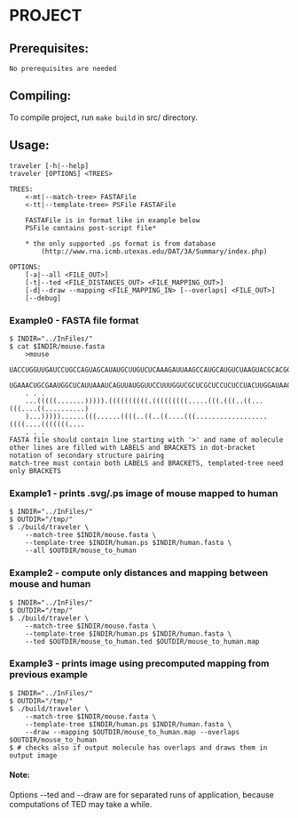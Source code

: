# PROJECT


## Prerequisites:
	No prerequisites are needed

## Compiling:
To compile project, run `make build` in src/ directory.

## Usage:
    traveler [-h|--help]
	traveler [OPTIONS] <TREES>

	TREES:
		<-mt|--match-tree> FASTAFile
		<-tt|--template-tree> PSFile FASTAFile

        FASTAFile is in format like in example below
		PSFile contains post-script file*

		* the only supported .ps format is from database
            (http://www.rna.icmb.utexas.edu/DAT/3A/Summary/index.php)

	OPTIONS:
		[-a|--all <FILE_OUT>]
        [-t|--ted <FILE_DISTANCES_OUT> <FILE_MAPPING_OUT>]
        [-d|--draw --mapping <FILE_MAPPING_IN> [--overlaps] <FILE_OUT>]
        [--debug]


### Example0 - FASTA file format
    $ INDIR="../InFiles/"
    $ cat $INDIR/mouse.fasta
        >mouse
        UACCUGGUUGAUCCUGCCAGUAGCAUAUGCUUGUCUCAAAGAUUAAGCCAUGCAUGUCUAAGUACGCACGGCCGGUACAG
        UGAAACUGCGAAUGGCUCAUUAAAUCAGUUAUGGUUCCUUUGGUCGCUCGCUCCUCUCCUACUUGGAUAACUGUGGUAAU
        . . .
        ...(((((.......))))).((((((((((.(((((((((.....(((.(((..((...(((....((..........)
        )...)))))......(((......((((..((..((....(((..................((((....(((((((....
        . . .
    FASTA file should contain line starting with '>' and name of molecule
    other lines are filled with LABELS and BRACKETS in dot-bracket notation of secondary structure pairing
    match-tree must contain both LABELS and BRACKETS, templated-tree need only BRACKETS

### Example1 - prints .svg/.ps image of mouse mapped to human
	$ INDIR="../InFiles/"
	$ OUTDIR="/tmp/"
	$ ./build/traveler \
		--match-tree $INDIR/mouse.fasta \
		--template-tree $INDIR/human.ps $INDIR/human.fasta \
		--all $OUTDIR/mouse_to_human

### Example2 - compute only distances and mapping between mouse and human
	$ INDIR="../InFiles/"
	$ OUTDIR="/tmp/"
	$ ./build/traveler \
		--match-tree $INDIR/mouse.fasta \
		--template-tree $INDIR/human.ps $INDIR/human.fasta \
		--ted $OUTDIR/mouse_to_human.ted $OUTDIR/mouse_to_human.map

### Example3 - prints image using precomputed mapping from previous example
	$ INDIR="../InFiles/"
	$ OUTDIR="/tmp/"
	$ ./build/traveler \
		--match-tree $INDIR/mouse.fasta \
		--template-tree $INDIR/human.ps $INDIR/human.fasta \
		--draw --mapping $OUTDIR/mouse_to_human.map --overlaps $OUTDIR/mouse_to_human
    $ # checks also if output molecule has overlaps and draws them in output image


#### Note:
Options --ted and --draw are for separated runs of application, because computations of TED may take a while.


